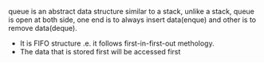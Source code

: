 queue is an abstract data structure similar to a stack, unlike a stack, queue is open at both side, one end is to always insert data(enque) and other is to remove data(deque).

* It is FIFO structure .e. it follows first-in-first-out methology.
* The data that is stored first will be accessed first